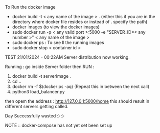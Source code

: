 To Run the docker image
- docker build -t < any name of the image > . (either this if you are in the directory where docker file resides or instead of . specify the path)
- docker images (to view the docker images)
- sudo docker run -p < any valid port >:5000 -e "SERVER_ID=< any number >" < any name of the image >
- sudo docker ps : To see ll the running images
- sudo docker stop < container id >

TEST 21/01/2024 - 00:22AM 
Server distribution now working.

Running :
go inside Server folder 
then RUN : 
1. docker build -t serverimage .
2. cd .. 
3. docker rm -f  $(docker ps -aq) (Repeat this in between the next call)
4. python3 load_balancer.py 

then opem the address : http://127.0.0.1:5000/home 
this should result in different servers getting called. 

Day Successfully wasted :) :) 


NOTE :: 
docker-compose has not yet set been set up 